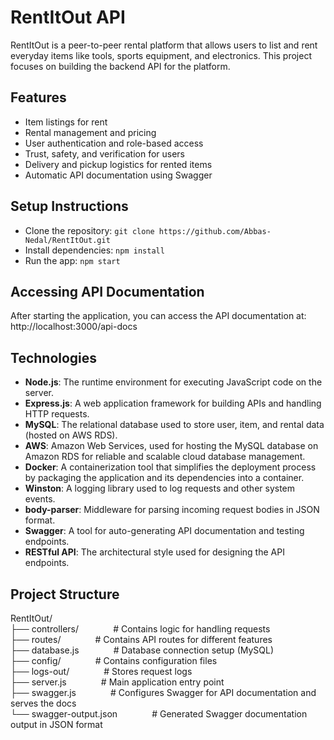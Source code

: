 # RentItOut API

RentItOut is a peer-to-peer rental platform that allows users to list and rent everyday items like tools, sports equipment, and electronics. This project focuses on building the backend API for the platform.

## Features
- Item listings for rent
- Rental management and pricing
- User authentication and role-based access
- Trust, safety, and verification for users
- Delivery and pickup logistics for rented items
- Automatic API documentation using Swagger

## Setup Instructions
- Clone the repository: `git clone https://github.com/Abbas-Nedal/RentItOut.git`
- Install dependencies: `npm install`
- Run the app: `npm start`

## Accessing API Documentation
After starting the application, you can access the API documentation at: http://localhost:3000/api-docs


## Technologies
- **Node.js**: The runtime environment for executing JavaScript code on the server.
- **Express.js**: A web application framework for building APIs and handling HTTP requests.
- **MySQL**: The relational database used to store user, item, and rental data (hosted on AWS RDS).
- **AWS**: Amazon Web Services, used for hosting the MySQL database on Amazon RDS for reliable and scalable cloud database management.
- **Docker**: A containerization tool that simplifies the deployment process by packaging the application and its dependencies into a container.
- **Winston**: A logging library used to log requests and other system events.
- **body-parser**: Middleware for parsing incoming request bodies in JSON format.
- **Swagger**: A tool for auto-generating API documentation and testing endpoints.
- **RESTful API**: The architectural style used for designing the API endpoints.




## Project Structure

RentItOut/<br>
├── controllers/    &nbsp;&nbsp;&nbsp;&nbsp;&nbsp;&nbsp;&nbsp;&nbsp;&nbsp;&nbsp;&nbsp;&nbsp;    # Contains logic for handling requests<br>
├── routes/         &nbsp;&nbsp;&nbsp;&nbsp;&nbsp;&nbsp;&nbsp;&nbsp;&nbsp;&nbsp;&nbsp;&nbsp;    # Contains API routes for different features<br>
├── database.js     &nbsp;&nbsp;&nbsp;&nbsp;&nbsp;&nbsp;&nbsp;&nbsp;&nbsp;&nbsp;&nbsp;&nbsp;    # Database connection setup (MySQL)<br>
├── config/         &nbsp;&nbsp;&nbsp;&nbsp;&nbsp;&nbsp;&nbsp;&nbsp;&nbsp;&nbsp;&nbsp;&nbsp;    # Contains configuration files<br>
├── logs-out/       &nbsp;&nbsp;&nbsp;&nbsp;&nbsp;&nbsp;&nbsp;&nbsp;&nbsp;&nbsp;&nbsp;&nbsp;    # Stores request logs<br>
├── server.js       &nbsp;&nbsp;&nbsp;&nbsp;&nbsp;&nbsp;&nbsp;&nbsp;&nbsp;&nbsp;&nbsp;&nbsp;    # Main application entry point<br>
├── swagger.js      &nbsp;&nbsp;&nbsp;&nbsp;&nbsp;&nbsp;&nbsp;&nbsp;&nbsp;&nbsp;&nbsp;&nbsp;    # Configures Swagger for API documentation and serves the docs<br>
└── swagger-output.json  &nbsp;&nbsp;&nbsp;&nbsp;&nbsp;&nbsp;&nbsp;&nbsp;&nbsp;&nbsp;&nbsp;&nbsp;    # Generated Swagger documentation output in JSON format<br>

